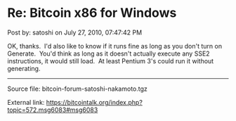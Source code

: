 # Re: Bitcoin x86 for Windows

Post by: satoshi on July 27, 2010, 07:47:42 PM

OK, thanks. &nbsp;I'd also like to know if it runs fine as long as you don't turn on Generate. &nbsp;You'd think as long as it doesn't actually execute any SSE2 instructions, it would still load. &nbsp;At least Pentium 3's could run it without generating.

---

Source file: bitcoin-forum-satoshi-nakamoto.tgz

External link: https://bitcointalk.org/index.php?topic=572.msg6083#msg6083
